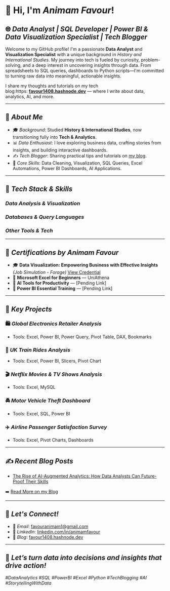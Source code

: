 # 👋 Hi, I'm *Animam Favour*!

## 🌐 *Data Analyst | SQL Developer | Power BI & Data Visualization Specialist | Tech Blogger*

Welcome to my GitHub profile! I'm a passionate **Data Analyst** and **Visualization Specialist** with a unique background in *History and International Studies*. My journey into tech is fueled by curiosity, problem-solving, and a deep interest in uncovering insights through data. From spreadsheets to SQL queries, dashboards to Python scripts—I'm committed to turning raw data into meaningful, actionable insights.

I share my thoughts and tutorials on my tech blog\:https: **[favour1408.hashnode.dev](https://favour1408.hashnode.dev/)** — where I write about data, analytics, AI, and more.

---

## 🚀 *About Me*

* 🎓 *Background*: Studied **History & International Studies**, now transitioning fully into **Tech & Analytics**.
* 📊 *Data Enthusiast*: I love exploring business data, crafting stories from insights, and building interactive dashboards.
* ✍️ *Tech Blogger*: Sharing practical tips and tutorials on [my blog](https://favour1408.hashnode.dev/).
* 🎯 *Core Skills*: Data Cleaning, Visualization, SQL Queries, Excel Automations, Power BI Dashboards, AI Applications.

---

## 🔧 *Tech Stack & Skills*

### *Data Analysis & Visualization*

### *Databases & Query Languages*

### *Other Tools & Tech*

---

## 🏅 *Certifications by Animam Favour*

* 🎓 **Data Visualization: Empowering Business with Effective Insights** *(Job Simulation - Forage)*
  [View Credential](https://www.theforage.com/simulations/data-visualisation)
* 📜 **Microsoft Excel for Beginners** — UniAthena
* 📜 **AI Tools for Productivity** — \[Pending Link]
* 📜 **Power BI Essential Training** — \[Pending Link]

---

## 💼 *Key Projects*

### 🛍️ *Global Electronics Retailer Analysis*

* Tools: Excel, Power BI, Power Query, Pivot Table, DAX, Bookmarks

### 🚆 *UK Train Rides Analysis*

* Tools: Excel, Power BI, Slicers, Pivot Chart

### 🎬 *Netflix Movies & TV Shows Analysis*

* Tools: Excel, MySQL

### 🚔 *Motor Vehicle Theft Dashboard*

* Tools: Excel, SQL, Power BI

### ✈️ *Airline Passenger Satisfaction Survey*

* Tools: Excel, Pivot Charts, Dashboards

---

## ✍️ *Recent Blog Posts*

* [The Rise of AI-Augmented Analytics: How Data Analysts Can Future-Proof Their Skills](https://favour1408.hashnode.dev/the-rise-of-ai-augmented-analytics-how-data-analysts-can-future-proof-their-skills)

➡️ [Read More on my Blog](https://favour1408.hashnode.dev/)

---

## 🤝 *Let's Connect!*

* 📧 *Email*: [favouranimam1@gmail.com](mailto:favouranimam1@gmail.com)
* 💼 *LinkedIn*: [linkedin.com/in/animamfavour](https://linkedin.com/in/animamfavour)
* 📝 *Blog*: [favour1408.hashnode.dev](https://favour1408.hashnode.dev/)

---

## 🌟 *Let’s turn data into decisions and insights that drive action!*

*#DataAnalytics #SQL #PowerBI #Excel #Python #TechBlogging #AI #StorytellingWithData*


<!--
**favouranimam/favouranimam** is a ✨ _special_ ✨ repository because its `README.md` (this file) appears on your GitHub profile.

Here are some ideas to get you started:

- 🔭 I’m currently working on ...
- 🌱 I’m currently learning ...
- 👯 I’m looking to collaborate on ...
- 🤔 I’m looking for help with ...
- 💬 Ask me about ...
- 📫 How to reach me: ...
- 😄 Pronouns: ...
- ⚡ Fun fact: ...
-->
